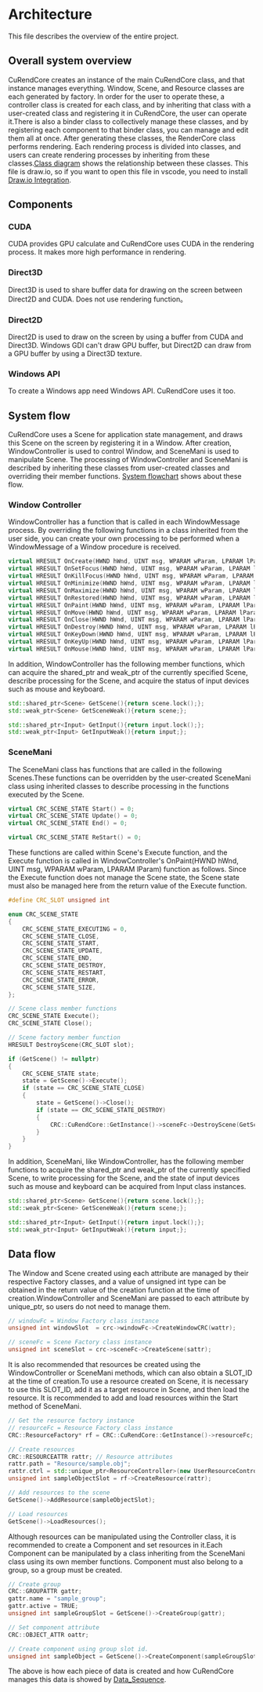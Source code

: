 # Architecture
This file describes the overview of the entire project. 

## Overall system overview
CuRendCore creates an instance of the main CuRendCore class, and that instance manages everything. Window, Scene, and Resource classes are each generated by factory. In order for the user to operate these, a controller class is created for each class, and by inheriting that class with a user-created class and registering it in CuRendCore, the user can operate it.There is also a binder class to collectively manage these classes, and by registering each component to that binder class, you can manage and edit them all at once. After generating these classes, the RenderCore class performs rendering. Each rendering process is divided into classes, and users can create rendering processes by inheriting from these classes.[Class diagram](../design/diagrams/class_diagram/class_diagram.drawio) shows the relationship between these classes. This file is draw.io, so if you want to open this file in vscode, you need to install [Draw.io Integration](https://marketplace.visualstudio.com/items?itemName=hediet.vscode-drawio).

## Components
### CUDA
CUDA provides GPU calculate and CuRendCore uses CUDA in the rendering process. It makes more high performance in rendering.

### Direct3D
Direct3D is used to share buffer data for drawing on the screen between Direct2D and CUDA. Does not use rendering function。

### Direct2D
Direct2D is used to draw on the screen by using a buffer from CUDA and Direct3D. Windows GDI can't draw GPU buffer, but Direct2D can draw from a GPU buffer by using a Direct3D texture.

### Windows API
To create a Windows app need Windows API. CuRendCore uses it too.

## System flow
CuRendCore uses a Scene for application state management, and draws this Scene on the screen by registering it in a Window. After creation, WindowController is used to control Window, and SceneMani is used to manipulate Scene. The processing of WindowController and SceneMani is described by inheriting these classes from user-created classes and overriding their member functions. [System flowchart](../design/diagrams/system_flowchart/system_flowchart.drawio) shows about these flow.

### Window Controller
WindowController has a function that is called in each WindowMessage process. By overriding the following functions in a class inherited from the user side, you can create your own processing to be performed when a WindowMessage of a Window procedure is received.
```C++
virtual HRESULT OnCreate(HWND hWnd, UINT msg, WPARAM wParam, LPARAM lParam){ return S_OK; };
virtual HRESULT OnSetFocus(HWND hWnd, UINT msg, WPARAM wParam, LPARAM lParam){ return S_OK; };
virtual HRESULT OnKillFocus(HWND hWnd, UINT msg, WPARAM wParam, LPARAM lParam){ return S_OK; };
virtual HRESULT OnMinimize(HWND hWnd, UINT msg, WPARAM wParam, LPARAM lParam){ return S_OK; };
virtual HRESULT OnMaximize(HWND hWnd, UINT msg, WPARAM wParam, LPARAM lParam){ return S_OK; };
virtual HRESULT OnRestored(HWND hWnd, UINT msg, WPARAM wParam, LPARAM lParam){ return S_OK; };
virtual HRESULT OnPaint(HWND hWnd, UINT msg, WPARAM wParam, LPARAM lParam){ return S_OK; };
virtual HRESULT OnMove(HWND hWnd, UINT msg, WPARAM wParam, LPARAM lParam){ return S_OK; };
virtual HRESULT OnClose(HWND hWnd, UINT msg, WPARAM wParam, LPARAM lParam){ return S_OK; };
virtual HRESULT OnDestroy(HWND hWnd, UINT msg, WPARAM wParam, LPARAM lParam){PostQuitMessage(0); return S_OK; };
virtual HRESULT OnKeyDown(HWND hWnd, UINT msg, WPARAM wParam, LPARAM lParam){ return S_OK; };
virtual HRESULT OnKeyUp(HWND hWnd, UINT msg, WPARAM wParam, LPARAM lParam){ return S_OK; };
virtual HRESULT OnMouse(HWND hWnd, UINT msg, WPARAM wParam, LPARAM lParam){ return S_OK; };
```

In addition, WindowController has the following member functions, which can acquire the shared_ptr and weak_ptr of the currently specified Scene, describe processing for the Scene, and acquire the status of input devices such as mouse and keyboard.
```C++
std::shared_ptr<Scene> GetScene(){return scene.lock();};
std::weak_ptr<Scene> GetSceneWeak(){return scene;};

std::shared_ptr<Input> GetInput(){return input.lock();};
std::weak_ptr<Input> GetInputWeak(){return input;};
```

### SceneMani
The SceneMani class has functions that are called in the following Scenes.These functions can be overridden by the user-created SceneMani class using inherited classes to describe processing in the functions executed by the Scene.
```C++
virtual CRC_SCENE_STATE Start() = 0;
virtual CRC_SCENE_STATE Update() = 0;
virtual CRC_SCENE_STATE End() = 0;

virtual CRC_SCENE_STATE ReStart() = 0;
```
These functions are called within Scene's Execute function, and the Execute function is called in WindowController's OnPaint(HWND hWnd, UINT msg, WPARAM wParam, LPARAM lParam) function as follows. Since the Execute function does not manage the Scene state, the Scene state must also be managed here from the return value of the Execute function.
```C++
#define CRC_SLOT unsigned int

enum CRC_SCENE_STATE
{
    CRC_SCENE_STATE_EXECUTING = 0,
    CRC_SCENE_STATE_CLOSE,
    CRC_SCENE_STATE_START,
    CRC_SCENE_STATE_UPDATE,
    CRC_SCENE_STATE_END,
    CRC_SCENE_STATE_DESTROY,
    CRC_SCENE_STATE_RESTART,
    CRC_SCENE_STATE_ERROR,
    CRC_SCENE_STATE_SIZE,
};

// Scene class member functions
CRC_SCENE_STATE Execute();
CRC_SCENE_STATE Close();

// Scene factory member function
HRESULT DestroyScene(CRC_SLOT slot);

if (GetScene() != nullptr)
{
    CRC_SCENE_STATE state;
    state = GetScene()->Execute();
    if (state == CRC_SCENE_STATE_CLOSE)
    {
        state = GetScene()->Close();
        if (state == CRC_SCENE_STATE_DESTROY)
        {
            CRC::CuRendCore::GetInstance()->sceneFc->DestroyScene(GetScene()->GetSlot());
        }
    }
}
```

In addition, SceneMani, like WindowController, has the following member functions to acquire the shared_ptr and weak_ptr of the currently specified Scene, to write processing for the Scene, and the state of input devices such as mouse and keyboard can be acquired from Input class instances.
```C++
std::shared_ptr<Scene> GetScene(){return scene.lock();};
std::weak_ptr<Scene> GetSceneWeak(){return scene;};

std::shared_ptr<Input> GetInput(){return input.lock();};
std::weak_ptr<Input> GetInputWeak(){return input;};
```

## Data flow
The Window and Scene created using each attribute are managed by their respective Factory classes, and a value of unsigned int type can be obtained in the return value of the creation function at the time of creation.WindowController and SceneMani are passed to each attribute by unique_ptr, so users do not need to manage them.
```C++
// windowFc = Window Factory class instance
unsigned int windowSlot  = crc->windowFc->CreateWindowCRC(wattr);

// sceneFc = Scene Factory class instance
unsigned int sceneSlot = crc->sceneFc->CreateScene(sattr);
```

It is also recommended that resources be created using the WindowController or SceneMani methods, which can also obtain a SLOT_ID at the time of creation.To use a resource created on Scene, it is necessary to use this SLOT_ID, add it as a target resource in Scene, and then load the resource. It is recommended to add and load resources within the Start method of SceneMani.
```C++
// Get the resource factory instance
// resourceFc = Resource Factory class instance
CRC::ResourceFactory* rf = CRC::CuRendCore::GetInstance()->resourceFc;

// Create resources
CRC::RESOURCEATTR rattr; // Resource attributes
rattr.path = "Resource/sample.obj";
rattr.ctrl = std::unique_ptr<ResourceController>(new UserResourceController()); // Class inheriting from ResourceController
unsigned int sampleObjectSlot = rf->CreateResource(rattr);

// Add resources to the scene
GetScene()->AddResource(sampleObjectSlot);

// Load resources
GetScene()->LoadResources();
```

Although resources can be manipulated using the Controller class, it is recommended to create a Component and set resources in it.Each Component can be manipulated by a class inheriting from the SceneMani class using its own member functions. Component must also belong to a group, so a group must be created.
```C++
// Create group
CRC::GROUPATTR gattr;
gattr.name = "sample_group";
gattr.active = TRUE;
unsigned int sampleGroupSlot = GetScene()->CreateGroup(gattr);

// Set component attribute
CRC::OBJECT_ATTR oattr;

// Create component using group slot id.
unsigned int sampleObject = GetScene()->CreateComponent(sampleGroupSlot, oattr);
```

The above is how each piece of data is created and how CuRendCore manages this data is showed by [Data_Sequence](../design/diagrams/data_sequence/data_sequence.drawio).

